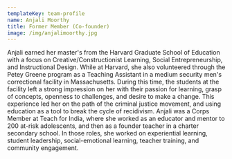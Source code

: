 ```yaml
---
templateKey: team-profile
name: Anjali Moorthy
title: Former Member (Co-founder)
image: /img/anjalimoorthy.jpg
---
```


Anjali earned her master's from the Harvard Graduate School of Education with a focus on Creative/Constructionist Learning, Social Entrepreneurship, and Instructional Design. While at Harvard, she also volunteered through the Petey Greene program as a Teaching Assistant in a medium security men's correctional facility in Massachusetts. During this time, the students at the facility left a strong impression on her with their passion for learning, grasp of concepts, openness to challenges, and desire to make a change. This experience led her on the path of the criminal justice movement, and using education as a tool to break the cycle of recidivism. Anjali was a Corps Member at Teach for India, where she worked as an educator and mentor to 200 at-risk adolescents, and then as a founder teacher in a charter secondary school. In those roles, she worked on experiential learning, student leadership, social-emotional learning, teacher training, and community engagement.
